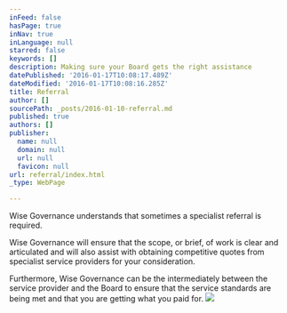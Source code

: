 ```yaml
---
inFeed: false
hasPage: true
inNav: true
inLanguage: null
starred: false
keywords: []
description: Making sure your Board gets the right assistance
datePublished: '2016-01-17T10:08:17.489Z'
dateModified: '2016-01-17T10:08:16.285Z'
title: Referral
author: []
sourcePath: _posts/2016-01-10-referral.md
published: true
authors: []
publisher:
  name: null
  domain: null
  url: null
  favicon: null
url: referral/index.html
_type: WebPage

---
```

Wise Governance understands that sometimes a specialist referral is required. 

Wise Governance will ensure that the scope, or brief,
of work is clear and articulated and will also assist with
obtaining competitive quotes from specialist service providers for your consideration. 

Furthermore,
Wise Governance can be the intermediately between the service provider and the
Board to ensure that the service standards are being met and that you are
getting what you paid for.
![](https://s3-us-west-2.amazonaws.com/the-grid-img/p/2efe03c51b1859a0c9a2e18bf5b8f66943d96a1b.png)
